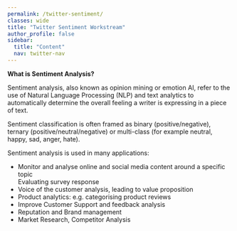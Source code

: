 ```yaml
---
permalink: /twitter-sentiment/
classes: wide
title: "Twitter Sentiment Workstream"
author_profile: false
sidebar:
  title: "Content"
  nav: twitter-nav
---
```


<b> What is Sentiment Analysis? </b>

Sentiment analysis, also known as opinion mining or emotion AI, refer to the use of Natural Language Processing (NLP) and text analytics to automatically determine the overall feeling a writer is expressing in a piece of text.

Sentiment classification is often framed as binary (positive/negative), ternary (positive/neutral/negative) or multi-class (for example neutral, happy, sad, anger, hate).

Sentiment analysis is used in many applications:
<ul>
  <li>
Monitor and analyse online and social media content around a specific topic
  </li>
Evaluating survey response
  </li>
  <li>
Voice of the customer analysis, leading to value proposition
  </li>
  <li>
Product analytics: e.g. categorising product reviews
  </li>
  <li>
Improve Customer Support and feedback analysis
  </li>
  <li>
Reputation and Brand management
  </li>
  <li>
Market Research, Competitor Analysis
  </li>
</ul>

